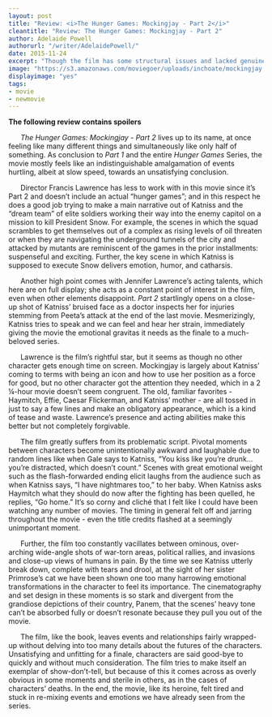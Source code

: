 ```yaml
---
layout: post
title: "Review: <i>The Hunger Games: Mockingjay - Part 2</i>"
cleantitle: "Review: The Hunger Games: Mockingjay - Part 2"
author: Adelaide Powell
authorurl: "/writer/AdelaidePowell/"
date: 2015-11-24
excerpt: "Though the film has some structural issues and lacked genuine heart, Everest is still a compelling account of the 1996 Everest Disaster, and took me on an exciting journey that was as close to the real thing as I’ll probably ever get."
image: "https://s3.amazonaws.com/moviegoer/uploads/inchoate/mockingjay.jpg"
displayimage: "yes"
tags: 
- movie
- newmovie
---
```


**The following review contains spoilers**
	
&nbsp;&nbsp;&nbsp;&nbsp;&nbsp;&nbsp;*The Hunger Games: Mockingjay - Part 2* lives up to its name, at once feeling like many different things and simultaneously like only half of something. As conclusion to *Part 1* and the entire *Hunger Games* Series, the movie mostly feels like an indistinguishable amalgamation of events hurtling, albeit at slow speed, towards an unsatisfying conclusion. 

&nbsp;&nbsp;&nbsp;&nbsp;&nbsp;&nbsp;Director Francis Lawrence has less to work with in this movie since it’s Part 2 and doesn’t include an actual “hunger games”; and in this respect he does a good job trying to make a main narrative out of Katniss and the “dream team” of elite soldiers working their way into the enemy capitol on a mission to kill President Snow. For example, the scenes in which the squad scrambles to get themselves out of a complex as rising levels of oil threaten or when they are navigating the underground tunnels of the city and attacked by mutants are reminiscent of the games in the prior installments: suspenseful and exciting. Further, the key scene in which Katniss is supposed to execute Snow delivers emotion, humor, and catharsis. 

&nbsp;&nbsp;&nbsp;&nbsp;&nbsp;&nbsp;Another high point comes with Jennifer Lawrence’s acting talents, which here are on full display; she acts as a constant point of interest in the film, even when other elements disappoint. *Part 2* startlingly opens on a close-up shot of Katniss’ bruised face as a doctor inspects her for injuries stemming from Peeta’s attack at the end of the last movie. Mesmerizingly, Katniss tries to speak and we can feel and hear her strain, immediately giving the movie the emotional gravitas it needs as the finale to a much-beloved series. 

&nbsp;&nbsp;&nbsp;&nbsp;&nbsp;&nbsp;Lawrence is the film’s rightful star, but it seems as though no other character gets enough time on screen. Mockingjay is largely about Katniss’ coming to terms with being an icon and how to use her position as a force for good, but no other character got the attention they needed, which in a 2 ¼-hour movie doesn’t seem congruent. The old, familiar favorites - Haymitch, Effie, Caesar Flickerman, and Katniss’ mother - are all tossed in just to say a few lines and make an obligatory appearance, which is a kind of tease and waste. Lawrence’s presence and acting abilities make this better but not completely forgivable. 

&nbsp;&nbsp;&nbsp;&nbsp;&nbsp;&nbsp;The film greatly suffers from its problematic script. Pivotal moments between characters become unintentionally awkward and laughable due to random lines like when Gale says to Katniss, “You kiss like you’re drunk…you’re distracted, which doesn’t count.” Scenes with great emotional weight such as the flash-forwarded ending elicit laughs from the audience such as when Katniss says, “I have nightmares too,” to her baby. When Katniss asks Haymitch what they should do now after the fighting has been quelled, he replies, “Go home.” It’s so corny and cliché that I felt like I could have been watching any number of movies. The timing in general felt off and jarring throughout the movie - even the title credits flashed at a seemingly unimportant moment. 

&nbsp;&nbsp;&nbsp;&nbsp;&nbsp;&nbsp;Further, the film too constantly vacillates between ominous, over-arching wide-angle shots of war-torn areas, political rallies, and invasions and close-up views of humans in pain. By the time we see Katniss utterly break down, complete with tears and drool, at the sight of her sister Primrose’s cat we have been shown one too many harrowing emotional transformations in the character to feel its importance. The cinematography and set design in these moments is so stark and divergent from the grandiose depictions of their country, Panem, that the scenes’ heavy tone can’t be absorbed fully or doesn’t resonate because they pull you out of the movie. 

&nbsp;&nbsp;&nbsp;&nbsp;&nbsp;&nbsp;The film, like the book, leaves events and relationships fairly wrapped-up without delving into too many details about the futures of the characters. Unsatisfying and unfitting for a finale, characters are said good-bye to quickly and without much consideration. The film tries to make itself an exemplar of show-don’t-tell, but because of this it comes across as overly obvious in some moments and sterile in others, as in the cases of characters’ deaths. In the end, the movie, like its heroine, felt tired and stuck in re-mixing events and emotions we have already seen from the series. 